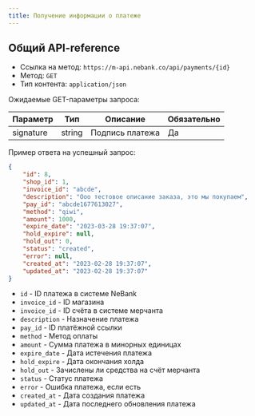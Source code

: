 ```yaml
---
title: Получение информации о платеже
---
```


## Общий API-reference

- Ссылка на метод: `https://m-api.nebank.co/api/payments/{id}`
- Метод: `GET`
- Тип контента: `application/json`

Ожидаемые GET-параметры запроса:

| Параметр         | Тип         | Описание                     | Обязательно |
|------------------|-------------|------------------------------|-------------|
| signature        | string      | Подпись платежа              | Да          |

Пример ответа на успешный запрос:

```json
{
    "id": 8,
    "shop_id": 1,
    "invoice_id": "abcde",
    "description": "Ооо тестовое описание заказа, это мы покупаем",
    "pay_id": "abcde1677613027",
    "method": "qiwi",
    "amount": 1000,
    "expire_date": "2023-03-28 19:37:07",
    "hold_expire": null,
    "hold_out": 0,
    "status": "created",
    "error": null,
    "created_at": "2023-02-28 19:37:07",
    "updated_at": "2023-02-28 19:37:07"
}
```

- `id` - ID платежа в системе NeBank
- `invoice_id` - ID магазина
- `invoice_id` - ID счёта в системе мерчанта
- `description` - Назначение платежа
- `pay_id` - ID платёжной ссылки
- `method` - Метод оплаты
- `amount` - Сумма платежа в минорных единицах
- `expire_date` - Дата истечения платежа
- `hold_expire` - Дата окончания холда
- `hold_out` - Зачислены ли средства на счёт мерчанта
- `status` - Статус платежа
- `error` - Ошибка платежа, если есть
- `created_at` - Дата создания платежа
- `updated_at` - Дата последнего обновления платежа